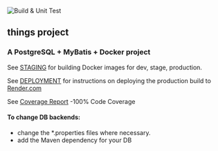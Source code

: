 ![Build & Unit Test](https://github.com/randycasburn/things/actions/workflows/maven.yml/badge.svg)
## things project

### A PostgreSQL + MyBatis + Docker project

See [STAGING](./STAGING.MD) for building Docker images for dev, stage, production.

See [DEPLOYMENT](./DEPLOYMENT.MD) for instructions on deploying the production build to [Render.com](https://render.com)

See [Coverage Report](https://randycasburn.com/things/)  -100% Code Coverage
#### To change DB backends: 
- change the *.properties files where necessary.
- add the Maven dependency for your DB

